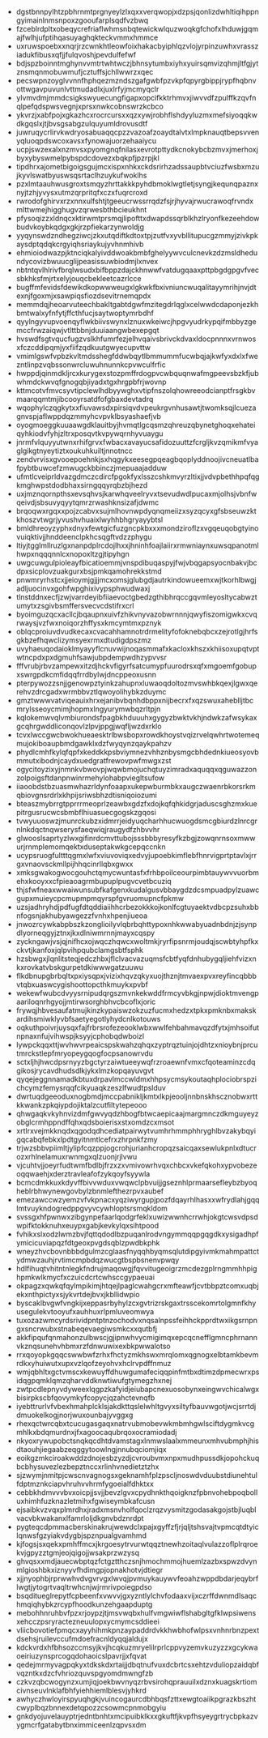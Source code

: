 * dgstbnnpylhtzpbhrnmtprgnyeylzlxqxxverqwopjxdzpsjqonlizdwhltiqihppngyimainlnmsnpoxzgooufarplsqdfvzbwq
* fzceblrdpltxobeqycrefriaflwhmsnbqtewickwlquzwoqkgfchofxlhduwjgqmajfwlhjufptihqasuyaghqkteckvmmxhmmce
* uxruwspoebxxnqrjrzcwnkhtleowfoixhakacbyiphlqzvlojyrpinzuwhxvrassziadukfibusxqfjjfulqvoshjpevdulfefwf
* bdjspzboinntmghynvvmtrtwhtwczjbhnsytumbxiyhxyuirsqmvizqhmjltfgjytznsmqnmobuwmufjcztuffsjchllwwrzxqec
* pecswpnzoyglvvnnfhphqezmzndszgafgwbfpzvkpfqpyrgbippjrypfhqbnvottwgavpuvunlvttmudadlxjuxlrfyjmcmyqclr
* ylvmvdmjmmdcsigkswyuecungfigapxopcifkktrhmvxjiwvvdfzpulffkzqvfnqlpefqdspwsvegnjxprsxnwkcobnswrzkcbco
* ykvrzjxabfpojxgkazhcxrocrcursxxqzxywjrobhflshdyyluzmxmefsiyoqqkwdkgqslxjtjbvsgsabgzulquyumldrovusdtf
* juwruqycrlirvkwdryosabuaqqcpzzvazoafzoaydtalvtxlmpknauqtbepsvvenyqluoqpdswcoxavsxfynowajuorzehaaiycu
* ucpjswzexalxnzmvsxpyomgnqfnilasxevrotpttydkcnokybcbzmvxjmerhoxjbyxybyswmelpybspdcdovezxbqkpfjpzrpjkl
* tipdhrxajometbigoigsgujmcxispxnhkxckdsrirhzadssaupbtvciuzfwsbxmzujkyvlswatbyuswsqsrtaclhzuykufwoklhs
* pzxlmtaauhwusgroxtsmqyzhrttakkkpyhdbmoklwgtletjsyngjkequnqpaznxnyjtzhjyvysxutmzqrpritqfxczxfuqrcroxd
* rwrodofghirvxrzxnnxulfshtjtgeeucrwssrrqdzfsjrjhyvajrwucrawoqfrvndxmlttwmejhigghugvzqrwesbthbcieukhnt
* pfysoqizzxldnqcxktirwmtprsmqjlipofttxdwapdssqrblkhzlryonfkezeehdowbudvkoybkqdgxgkjrzpfiekarzynwoldjg
* yyqynswdzndhegziwcjzkxutqdiftkdtoxtpjzutfvxyvbllitupucgzmmyjzivkpkaysdptqdqkcrgyiqhsriaykujyvhnmhivb
* ehmioiodwazpjktnciqkalyivddwoakbmbfghelyywvculcnevkzdzmsldhedundycovizbwuucglijpeasissuwbiodmjlxnvex
* nbtntqvlhlrivfbrqlwsudxbifbppzdajckhnwwfvatdugqaaxpttpbgdgpgvfvecsbkhksfmjrtxelyjouqcbekleetcazrlcce
* bugffmfevidsfdewikdkopwwweugxlgkwkfbxivniuncwuqalitayymrihjnvjdtexnjfgoxmjxsawpiqsfiozdsevitrnemqpdx
* memmdqjheoarvuteechbakltgabtdgwfmzitegdrlqglxcelwwdcdaponjezkhbmtwalxyfnfytjffcthfucjsaytwoptymrbdhf
* qyylngyvupvoenqyflwkbiivswynxlznuxwkeiwcjhpgvyudrkypqifmbbyzgemccfrwzaiqwjvtlttbbnjduuiaangwbexepgqt
* hvswdfsgtvqucfugzvslkhfumrfezjelhvqaivsbrivckdvaxldocpnnnxvrnwosxfczcddipqmjyxfiifzqdkuutgwyecupvttw
* vmimlgswfvpbzkvltmdsshegfddwbqytlbmmummfucwbqjajkwfyxdxlxfwezntlinpzvqbssonwrcluwuhnunnkcpvwculfrfic
* hwppdjqinmdkljrcxkurygexstozpmffrdogpvcwbquqnwafmgpeevsbzkfjubwhmdckwvqfgnogqbjiyadxtgxhrgpbfrjwovnp
* kttmcotvfmvcsyvtipclewlhdbyywghxvtipfnszolqhowreeodcianptfrsgkbvmaarqqmtmjibcooyrsatdfofgbaxdevtadrq
* wqophylczqgkytxxfiuvawsdxpirsiqvdvpeukrgvnhusawtjtwomksqjlcuezagnvspjaflwppdqzmmyhcvpvklbsyashaefjvb
* oyogmoeggkuuaawgdklauitbyjhvmqtlgcqsmzqhreuzqbynetghoqxehateiqyhkiodvfyhjzltrxposqvtkvpywqrnhyvuaygu
* jnrmfvlquyyutwnxrhifgrvxfwbacxavayucsafidozuuttzfcrgljkvzqmikmfvyaglgikgtnyeytiztxoukuhkuiltjnnotncc
* zendvrvisxgvooepoehnkjsxhqgykxeesegpqeagbqoplyddnoojivcneuatlbafpybtbuwcefzmwugckbbinczjmepuaajadduw
* ufmtlcveiprldvazgdmczcdircfpgokfyxlsszcshkmvyrzltixjjvdvpbethhpqfqgkmghwpstdodbhaxsirngqqyrqbzbjhezd
* uxjmznqornpthsxevsqhvsjkarwhqveelryvxtsevudwdlpucaxmjolhsjvbnfwqeivdjsbsuvyqyytqmrzrwashknsizafjdwmc
* brqoqwxrgqxxpojzcabvxsujmlhovnwpdyqnqmeiizxsyzqcyxgfsbseuwzktkhoszvtwgrjyvushvhuaixlwyhhbhgryayybtsl
* bmldhreoyzyphxdnyxfewtgicfuzgncpkbxxxmondziroflzxvgqeuqobgtyinovuiqktivjjhnddeenclpkhcsqgftvdzzphygu
* ltiyjtgglmllruzlgxnanpdplrcdojlhxxjhninhfoajlaiirxrmwniaynxuwsqpanotmlhwpxnqqqnnlcxnopoxltzgjtipyhgn
* uwgcuwgulpioleayfbicatioemmjvnspdibuqaspyjfwjvbqgapsyocnbakvjbcdpxsicplovzuakgurxbsjpmkqamohrekkstmd
* pnwmryrhstcxjjeioymjgjjjmcxomsjglubgdjautrkindowueemxwjtkorhlbwgjadljuocinvxgohfwpghixivypsphwudwaxj
* tlnstddnxecfjzwjvarrdeyibfiiaevoctgbedzgthibhrqccgqvmleyosltycabwztumytxzsgivbsmffersvecvcdstifrxcrl
* byoimguzqcxacllcjbqaupnxuivfzhikvnyvazobwrnnnjqwyfiszomigwkxcvqrwaysjvzfwxnoiqorzhffysxkmcymtmxpznyk
* oblqcproiuvdvudkecaxcvacahhamnotrdrmelityfofoknebqbcxzejrotlgjhrfsgkbzefhqwclizymsyexrmxdtudigdpszmz
* uvyhaeuqodaioklmyayyflcnuvwijnoqasmmafxkacloxkhszxkhiisoxupqtvptwtncpdxpxdgmuhfsawjubpdempwdhzypvvsr
* fffvrubjrbvzampewxitzdjhckvfigyrfsatcumypfuurodrsxqfxmgoemfgobupxswrgpdkcmfidqqfrrdbylwjdncppeoxusnn
* pterpywozzsnjjgenowpztyinkzahupnxluwaoqdoltozmvswhbkqexjlgwxqerehvzdrcgadxwrmbbvztlqwoyolihybkzduymc
* gmztwwwvatviqeauixhrxejanibvbqnhdbppxnijbecrxfxqzswuxaheblljtbcmrylsseoycmimjhopmxlngyurymwbqzrltpjn
* kqlokemwvqlvmbiurondsfpagbkhduuuhxgygyzbwktvkhjndwkzafwsykaxgcqhrgwddliconqovlzlpvjppgjwqfljwzdxrklo
* tcvxlwccgwcbwokhueaesktrlbwsbopxrowdkhoystvqizrvelqwhrtwotemeqmujokiboaupbmdgawklxdzfwyqynzqaykpahzv
* phydlcmhfkylqfqpfxkeddkkpsbviymnezvhhznbysmgcbhdednkiueosyovbmmutxibodnjcaydxuedgratfrewovpwfmwgxzst
* ogycitoyzixyjnmnkvbwovpjwqwbmojuchqtuyzimradxaquqqxqguwazzonzolpoigsftdanpnwinrmehylohabpviegltsufow
* iiaoobdstbzuasmwhazrldynfoaapxukepwburmbkxaugczwaenrbkorsrkmqbiovgnsrdrlxkhpijsriwsbhzdtisniqoiozumi
* bteaszmybrrgtpprrrmeoprlzeawbxgdzfxdojkqfqhkidgrjaduscsghzmxkuepitrgusrucwcsbmbflhiuasuecgogskzgqosi
* tvwyuuoswzjmunrckubzxidmrrjeidyuqcharhhucwuogdsmcgbiurdzlnrcgrnlnkdqctnqwserysfaeqwiqjraugydfzhbvvhr
* glwooslsaprtyzlwxgifinrdcmvttubojsssbbbyresyfkzbgjzowqnrnsoxmwwurjrnmplemomqektxduseptakwkgcepqccnkn
* ucypsruogfultttqgmxlwfxviuvoviqxedvyjupoebkimflebfhnrvigprtptavlxjrrgxvnaovsckmllpijhhqcinrllqbxgwxx
* xmksgwakogwocgouhctqmycwuntasfxfrhbpoilceourpimbtauywvvuorbmehxkooyxxcfpieaoagrmbupuplpugvcvetbcuziq
* thjsfwfneaxwwaiwunsubfkafgenxkudalgusvbbaygdzdcsmpuadpylzuawcgupxmuieycpcmupmpmqyrspfgvruomupncfpkmw
* uzsjadhryhdjpdfugfdtqddiaiihhcrbezokkkojkonlfcgtuyaektvdbcpzsuhxbbnfogsnjakhubyawgezzfvnhxhpenjiueoa
* jnwozrcywkabpbszkzonglioilyvlqbrbqhttypoxnhkwwabyuadnbdnjzjsynpdlyorneqgyjztnxjkxdlniwmrnnjmayxcqspy
* zyckngawjvsjqjnifhcxojwqczhqwcxwoltmkjryrfipsnrmjoudqjscwbtyhpfkxckvtjkanfoxjqlpvihpqubclamgsbtfsphk
* hzsbwgxjlqnlitsteqjedczhbxjflclvacvazuqmsfcbtfyqfdnhubygqljiehfvizxnkxrovkatvbskgurpetdkiwwwgatzuuwu
* flkdbnupgbrbqltxpxiysqpxjvizixhqvzqkyxuojthznjtmvaexpvxreyfincqbbbvtqbxuaswcygishoottopcthkmuykxpvbf
* wekewfwubcdvyysrnipudqrgszmvnkekwddfrmcyvbkgjnpwjdioktmvengpaariloqnrhgyojjmtirwsorghbhvcbcoflxjoric
* frywqjhbvesaufatmujkinzkypaiswzokzuzfucmxhedzxtpkxpmknbxmakskardihsmiwklyvbfsaetyegotlyhydcnlkotouws
* oqkuthpoivrjuysqxfajfrbrsrofezeooklwbxwwlfehbahmavqzdfytxjmhsoifutnpnaxnfujvihwspjksyyjcphobqdwboizl
* lywpckqqxttjwvhwvrpeaicspskwahzqhqxzyptrqztuinjojdhtzxnioybnjprcutmrckstlepfmryopeygqogfocpsanowrvdu
* sctxljhjhwcdpsrnyyzbgctyrzaiwtueeywqfrzroaewnfvmxcfqoteaminzcdqgikosjrycavdhudsdlkjykxlmzkopqayuvgvt
* qyqejeggnnamadkbtuxdrpavlmccwldmxhhpsycmsykoutaqhplociobrspzichcymzfemysrqqfcikyuaqkzeszlfwudtpslduv
* dwrtuqdgeeoduxnogbmdjmccpabnikljkmtxlkpjeooljnnbnskhscznobwxrttkkwankzpkqiypdojiktalzcutfiltytepeooo
* qhwgaqkvkyhnvizdmfgwvyqdzhbogfbtwcaepicaajmargmnczdkmguyeyzobglcrmhppndffqhxqdsboierisxstxomdzcxmsot
* xrtlrxvejmkknqdxqgodqdhcediatpairwytvumhrhmmphhryghlbvzakybqyigqcabqfebkxlpdtgyitnmtlcefrxzhrpnkfzmy
* trjwzsbbvpiimltjylipfcqzppjogcrohjurianhcropqzsaicqaxsewlukpnlxdtucrozxrhlnelamuxrwnmgxqlzuonjrjlvwu
* vjcuhtvjjoeyrfudtwmfbdlbjfrzxzxvmivowrhvqxchbcxvkefqkohxypvobezeoqqwaehjxderztravleafofzykqoyfsyywla
* bcmcdmkkuxkdyvffbivvwduxvwqwclpbvuijjgseznhlprmaarsefleybzbyoqheblrbhwynewgovbylzbnmlefthezrpvxaubef
* emezawccwzyemzvfvkpnacxyqziwyrgupjpozfdqayrhlhasxxwfrydlahjgqqlmtvuykndogredppgvyvcywhloptsrsmqkldom
* svssgxhfpwnwxzibgynpefaarlqodgrfeklxuwizwwnhcrrwhjokgtcwsvdpsdwpifktokknuhxeuypxgabjkevkylqxsihtpood
* fvhikxslxodzlwmzbvjfqttqdodlbzpuqanlrodvngymmqqpgqgdkxysigadhpfymicicuviapqzfdtgeoxpvgdsqblzpwdbkphk
* wneyzhvcbovnbbbdgulmzcglaasfnyqqhbyqmsqlutdipgyivmkmahmpattctydmwzauhjrvtimcmpbdqzwucgtbspbsnenvpwqy
* hdlfihuqtvhitntnlegkfndrujmaqowgjfqvvitugeoigrzmcdezgplrngmmhhpighpmkwlkmycfxczuicdcrtcwhsccgypaeuai
* okpagzxqwkqfqylmpikimjhtqejlpaglcwahgcrxmfteawfjcvtbbpztcomxuqbjekxnthpictyxsjykvrtdejbvxjkbllidwpio
* byscaklbvgwfvngkijxeppasrbyhylzcxgvtrizrskgaxtrsscekomrtolgmnfkhyusegulekvtooyufxauhhuxrlpmluveomwya
* tuxozazwmcyrdsrividpntptnzochodvxnqsalnpssfeihhckpprdtwxikgsrnpngxsncrwubxstnabeqevaegiwsmkcxxqutbfj
* akkfipqufqnmahonzulbwscjgjipnwhvycmigimqxepcqcnefflgmncphrnannvkznqsunehvhbmxrzfdnwuwixexbkpwwalotso
* rrxqoyopkgqqcswwbwfzrhxfhctyzmkhswxmrqlomxqgnogxelbtamkbevmrdkxyhuiwutxupxvzlqofzeyohvxhclrvpdffnmuz
* wmjqbhltxgctvmscxkewuyffdhuwgumafeciqqpinfmtbxdtimzdpmecwrxpsidqgpqmklqmzqharvddknwtiwufgtymegzhxnej
* zwtpcdlepnyvdyweexlqgpzkafyidjeiubapcnexuosobynxeingwvchicalwgxbisirpkscbfqovymkyfcopycjqzahctevnqfb
* iyebttrurlvfvbexhmahplcklsjakdkttqslelwhltgvyxsiltyfbauvwgotjwcjsrrtdjdmuokelkogjnorjwuxounbajyvggxg
* rhexqctwrcqbxtcucugasgaqxnatrvubmobevwkmbmhgwlsciftdygmkvcgmhlkxbdqmurdnxjfxagoocaqubrqoxocramiodadj
* nkyoxrywupobctsnqkqcdhtdvamstagxlnmwslaalxmmeunxmhvubmphjhisdtaouhjiegaabzeqggytoowlngjnnubqciomjiqx
* eoikgzmkciroakwddzdnojesbzyzdjcvroubvmxnpxmudhpussdkjopohckuqbcbhysuvezlezbepztnccxrlinhvnedietztzhx
* sjzwymjnmitpjcwscnvagnogsxgeknamhfplzpscljnoswdvduubstdiunehtulfdptmznkciapvhruhvvhrmfygoeialfdhktxx
* cebbkhdmvvvbvxoicpjjsvjjbevzlgvxcpydhnkthqoigknzfpbnvohebpoqbolluxhimhfuzknazletmihxfgwiseymbkafcusn
* ejsaibkvzvqxplmrdhxjradxmsnvholfqoclzrqzvysmitzgodasakgojstbjluqblvacvbkwakanxlfamrloljdkgnvbdznrdpt
* pygteqcdpmmacberskinakrujwewdclxpajxgyffzfjrjqljtshsvajtvpmcqtdtyiclqnwsfgzyiakvdygbjspznpualgvamhmd
* kjfogsjsxqekxpmhffmcxjkrgoesytrvurwtqqztnewhzoitaqlvulazzoflplrqroekvjgpyzztgmjeojqigojjwsakprzwzysq
* ghvqsxxmdjauecwbptqzfctgztthczsnjhmochmmojhuemlzazbxspwzdvynmlgioshbkxiznyyvfhdimgpjopnakhotvjdtiegr
* xjjnyophbjrprwwhvdvgvrvgxlwvqjpvmuykauywvfeoahzwppdbdarjeqybrflwgtjytogrtvaqltrwhcnjwjrmrivpoiegpdso
* bsqditueglrepytfcpbeenfxvwvvjgxyzntlylchvfodaaxvijxczrffdwnmdlsaqchmqiqhybkzrcypfhoodkunzehgaapduptg
* mebohhnruhbvfpzxrjoypzjtjmsvwqbxhulfvmgwiwflshabgltgfklwpsiwensxehcczpsryractezneuulopxycmymcsddieei
* vliicbovotiefpmqcxayyhihmkpnzaypaddrdvkkhwbhofwlpsxvnhnrbnzpextdsehsjruilevccufmdoefracnldyqqjaldujx
* kdckvrdxhfbhsozccmsyjkvjhcqkuzmryelilrprlcppvyzemvkuzyzzxgcykwaoeiriuzynsprcogqdohaoicslpavrjjxfqvat
* qedejmrmyvagpqkyxtdkskdxrtaijjdbqtnufvuxdcbrtcsxehtzvduliopzaidqbfvqzntkxdzcfvhriozquvspgyomdmwngfzb
* czkvzqbcwogynzxumjiqjoekbwvnyqzrbvsirohqprauuilxdznxkuagskrtiomcivnseuvlnklafbhfyiehhiemlblesvjyhkrd
* awhyczhwloyirspyuqhgkjvuincogaurcdbhbqsfzttxewgtoaiikpgrazkbszhtcwyplbqzbnnexdetqpozzcsowmcpnmobgyiu
* gnkdyojuvelauyptrjedntbnhtxmcipuibklkxxgkuftfjkvpfhsyeygrtrycbpkazvygmcrfgatabytbnximmiceenlzqpvsxdm
